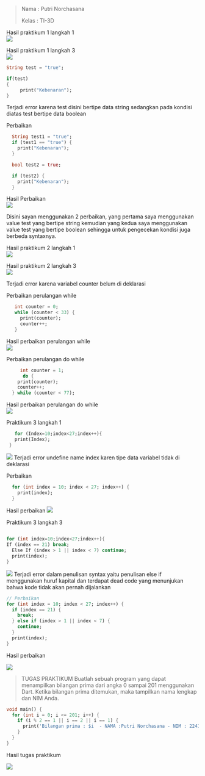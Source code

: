 > Nama : Putri Norchasana
>
> Kelas : TI-3D

Hasil praktikum 1 langkah 1\
![](/Bagian2/img/praktikum1langkah1.png)

Hasil praktikum 1 langkah 3\
![](/Bagian2/img/praktikum1langkah3.png)

```DART
String test = "true";

if(test)
{
     print("Kebenaran");
}
```

Terjadi error karena test disini bertipe data string sedangkan pada kondisi diatas test bertipe data boolean

Perbaikan

```DART
  String test1 = "true";
  if (test1 == "true") {
    print("Kebenaran");
  }

  bool test2 = true;

  if (test2) {
    print("Kebenaran");
  }
```

Hasil Perbaikan\
![](/Bagian2/img/perbaikanPraktikum1.png)

Disini sayan menggunakan 2 perbaikan, yang pertama saya menggunakan value test yang bertipe string kemudian yang kedua saya menggunakan value test yang bertipe boolean sehingga untuk pengecekan kondisi juga berbeda syntaxnya.

Hasil praktikum 2 langkah 1\
![](/Bagian2/img/praktikum2langkah1.png)

Hasil praktikum 2 langkah 3\
![](/Bagian2/img/praktikum2langkah3.png)

Terjadi error karena variabel counter belum di deklarasi

Perbaikan perulangan while

```DART
   int counter = 0;
   while (counter < 33) {
     print(counter);
     counter++;
   }
```

Hasil perbaikan perulangan while\
![](/Bagian2/img/perbaikanPraktikum2.1.png)

Perbaikan perulangan do while

```DART
     int counter = 1;
      do {
    print(counter);
    counter++;
  } while (counter < 77);
```

Hasil perbaikan perulangan do while\
![](/Bagian2/img/perbaikanPraktikum2.2.png)

Praktikum 3 langkah 1

```DART
   for (Index=10;index<27;index++){
   print(Index);
 }
```

![](/Bagian2/img/praktikum3langkah1.png)
Terjadi error undefine name index karen tipe data variabel tidak di deklarasi

Perbaikan

```DART
  for (int index = 10; index < 27; index++) {
    print(index);
  }
```

Hasil perbaikan
![](/Bagian2/img/perbaikanPraktikum3.png)

Praktikum 3 langkah 3

```DART

for (int index=10;index<27;index++){
If (index == 21) break;
  Else If (index > 1 || index < 7) continue;
  print(index);
}
```

![](/Bagian2/img/praktikum3langkah3.png)
Terjadi error dalam penulisan syntax yaitu penulisan else if menggunakan huruf kapital dan terdapat dead code yang menunjukan bahwa kode tidak akan pernah dijalankan

```DART
// Perbaikan
for (int index = 10; index < 27; index++) {
  if (index == 21) {
    break;
  } else if (index > 1 || index < 7) {
    continue;
  }
  print(index);
}
```

Hasil perbaikan

![](/Bagian2/img/perbaikanPraktikum3.png)

> TUGAS PRAKTIKUM
> Buatlah sebuah program yang dapat menampilkan bilangan prima dari angka 0 sampai 201 menggunakan Dart. Ketika bilangan prima ditemukan, maka tampilkan nama lengkap dan NIM Anda.

```DART
void main() {
  for (int i = 0; i <= 201; i++) {
    if (i % 2 == 1 || i == 2 || i == 1) {
      print('Bilangan prima : $i  - NAMA :Putri Norchasana - NIM : 2241720036');
    }
  }
}
```

Hasil tugas praktikum

![](/Bagian2/img/tugasPraktikum.png)
